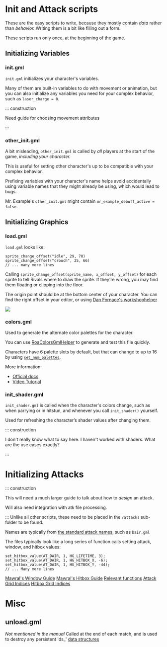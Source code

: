 # Init and Attack scripts

These are the easy scripts to write, because they mostly contain *data* rather than *behavior.* Writing them is a bit
like filling out a form.

These scripts run only once, at the beginning of the game.

## Initializing Variables

### init.gml

`init.gml` initializes your character's variables.

Many of them are built-in variables to do with movement or animation, but you can also initialize any variables you need
for your complex behavior, such as `laser_charge = 0`.

::: construction

Need guide for choosing movement attributes

:::

### other_init.gml

A bit misleading, `other_init.gml` is called by *all* players at the start of the game, *including your character.*

This is useful for setting other character's up to be compatible with your complex behavior.

Prefixing variables with your character's name helps avoid accidentally using variable names that they might already be
using, which would lead to bugs.

Mr. Example's `other_init.gml` might contain `mr_example_debuff_active = false`.

## Initializing Graphics

### load.gml

`load.gml` looks like:

```gml
sprite_change_offset("idle", 29, 70)
sprite_change_offset("crouch", 25, 66)
// ... many more lines
```

Calling `sprite_change_offset(sprite_name, x_offset, y_offset)` for each sprite to tell Rivals where to draw the sprite.
If they're wrong, you may find them floating or clipping into the floor.

The origin point should be at the bottom center of your character. You can find the right offset in your editor, or
using [Dan Fornace's workshophelper](https://github.com/dfornace/workshophelper)

![](https://storage.ko-fi.com/cdn/useruploads/display/8e2cf977-f883-4e42-b976-3e3a0ae7c984_offset.png)

### colors.gml

Used to generate the alternate color palettes for the character.

You can use [RoaColorsGmlHelper](https://cl-9a.github.io/RoAColorsGmlHelper/) to generate and test this file quickly.

Characters have 6 palette slots by default, but that can change to up to 16 by
using [`set_num_palettes`](https://www.rivalsofaether.com/workshop/set_num_palettes/).

More information:

- [Official docs](https://rivalsofaether.com/colors-gml/)
- [Video Tutorial](https://www.youtube.com/watch?v=qo4hmRbW8lQ)

### init_shader.gml

`init_shader.gml` is called when the character's colors change, such as when parrying or in hitstun, and whenever you
call `init_shader()` yourself.

Used for refreshing the character’s shader values after changing them.

::: construction

I don't really know what to say here. I haven't worked with shaders. What are the use cases exactly?

:::

# Initializing Attacks

::: construction

This will need a much larger guide to talk about how to *design* an attack.

Will also need integration with atk file processing.

:::
Unlike all other scripts, these need to be placed in the `/attacks` sub-folder to be found.

Names are typically from [the standard attack names](https://rivalsofaether.com/attack-names/), such as `bair.gml`

The files typically look like a long series of function calls setting attack, window, and hitbox values:

```gml
set_hitbox_value(AT_DAIR, 1, HG_LIFETIME, 3);
set_hitbox_value(AT_DAIR, 1, HG_HITBOX_X, -6);
set_hitbox_value(AT_DAIR, 1, HG_HITBOX_Y, -44);
// ... Many more lines
```

[Mawral's Window Guide](https://ko-fi.com/post/RoA-Workshop-Guide-Explaining-Attack-Windows-M4M72XOMP)
[Mawral's Hitbox Guide](https://ko-fi.com/post/RoA-Workshop-Guide--Explaining-Hitboxes-D1D73IDDE)
[Relevant functions](https://rivalsofaether.com/functions/#post-130:~:text=Attack%2FHitbox%20Grid%20Functions,get_attack_value(%20attack%2C%20index%20)%20%20Reference%E2%86%92)
[Attack Grid Indices](https://rivalsofaether.com/attack-grid-indexes/)
[Hitbox Grid Indices](https://rivalsofaether.com/hitbox-grid-indexes/)

# Misc

## unload.gml
*Not mentioned in the manual*
Called at the end of each match, and is used to destroy any persistent 'ds_' [data structures](../language/data_structures.md) 